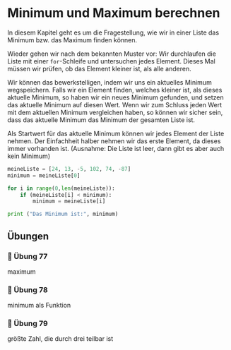 # Minimum und Maximum berechnen

In diesem Kapitel geht es um die Fragestellung,
wie wir in einer Liste das Minimum bzw. das Maximum finden können.

Wieder gehen wir nach dem bekannten Muster vor:
Wir durchlaufen die Liste mit einer `for`-Schleife und untersuchen jedes Element.
Dieses Mal müssen wir prüfen, ob das Element kleiner ist, als alle anderen.

Wir können das bewerkstelligen, indem wir uns ein aktuelles Minimum wegspeichern.
Falls wir ein Element finden, welches kleiner ist, als dieses aktuelle Minimum,
so haben wir ein neues Minimum gefunden, und setzen das aktuelle Minimum auf
diesen Wert.
Wenn wir zum Schluss jeden Wert mit dem aktuellen Minimum vergleichen haben,
so können wir sicher sein, dass das aktuelle Minimum das Minimum der gesamten Liste ist.

Als Startwert für das aktuelle Minimum können wir jedes Element der Liste nehmen.
Der Einfachheit halber nehmen wir das erste Element, da dieses immer vorhanden ist.
(Ausnahme: Die Liste ist leer, dann gibt es aber auch kein Minimum)

```python
meineListe = [24, 13, -5, 102, 74, -87]
minimum = meineListe[0]

for i in range(0,len(meineListe)):
    if (meineListe[i] < minimum):
        minimum = meineListe[i]

print ("Das Minimum ist:", minimum)
```

## Übungen

### 📝 Übung 77

maximum

### 📝 Übung 78

minimum als Funktion

### 📝 Übung 79

größte Zahl, die durch drei teilbar ist






